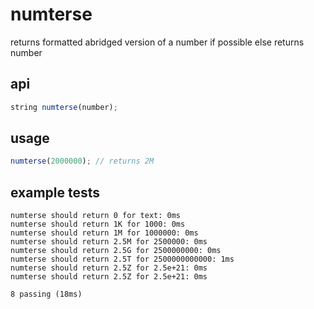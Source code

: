 # numterse

returns formatted abridged version of a number if possible else returns number

## api 
```js
string numterse(number);
```

## usage 
```js
numterse(2000000); // returns 2M
```

## example tests 

```
numterse should return 0 for text: 0ms
numterse should return 1K for 1000: 0ms
numterse should return 1M for 1000000: 0ms
numterse should return 2.5M for 2500000: 0ms
numterse should return 2.5G for 2500000000: 0ms
numterse should return 2.5T for 2500000000000: 1ms
numterse should return 2.5Z for 2.5e+21: 0ms
numterse should return 2.5Z for 2.5e+21: 0ms

8 passing (18ms)
```
